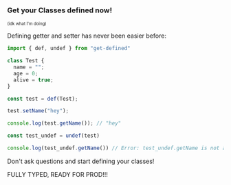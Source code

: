 ### Get your Classes defined now! 
<sup><sup>(idk what I'm doing)</sup></sup>


Defining getter and setter has never been easier before:

```ts
import { def, undef } from "get-defined"

class Test {
  name = "";
  age = 0;
  alive = true;
}

const test = def(Test);

test.setName("hey");

console.log(test.getName()); // "hey"

const test_undef = undef(test)

console.log(test_undef.getName()) // Error: test_undef.getName is not a function.
```

Don't ask questions and start defining your classes!

FULLY TYPED, READY FOR PROD!!!